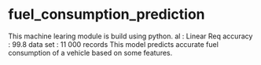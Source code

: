 # fuel_consumption_prediction 
This machine learing module is build using python. 
al : Linear Req
accuracy : 99.8
data set : 11 000 records 
This model predicts accurate fuel consumption of a vehicle based on some features.
